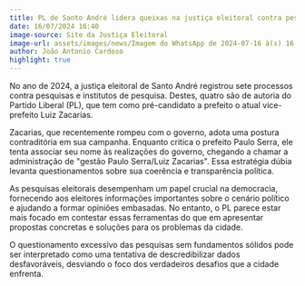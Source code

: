 ```yaml
---
title: PL de Santo André lidera queixas na justiça eleitoral contra pesquisas
date: 16/07/2024 16:40
image-source: Site da Justiça Eleitoral
image-url: assets/images/news/Imagem do WhatsApp de 2024-07-16 à(s) 16.26.16_47601b3f.jpg
author: João Antonio Cardoso
highlight: true
---
```


No ano de 2024, a justiça eleitoral de Santo André registrou sete processos contra pesquisas e institutos de pesquisa. Destes, quatro são de autoria do Partido Liberal (PL), que tem como pré-candidato a prefeito o atual vice-prefeito Luiz Zacarias.

Zacarias, que recentemente rompeu com o governo, adota uma postura contraditória em sua campanha. Enquanto critica o prefeito Paulo Serra, ele tenta associar seu nome às realizações do governo, chegando a chamar a administração de "gestão Paulo Serra/Luiz Zacarias". Essa estratégia dúbia levanta questionamentos sobre sua coerência e transparência política.

As pesquisas eleitorais desempenham um papel crucial na democracia, fornecendo aos eleitores informações importantes sobre o cenário político e ajudando a formar opiniões embasadas. No entanto, o PL parece estar mais focado em contestar essas ferramentas do que em apresentar propostas concretas e soluções para os problemas da cidade.

O questionamento excessivo das pesquisas sem fundamentos sólidos pode ser interpretado como uma tentativa de descredibilizar dados desfavoráveis, desviando o foco dos verdadeiros desafios que a cidade enfrenta. 